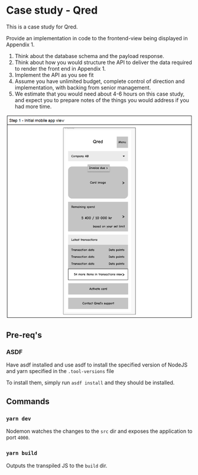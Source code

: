 # Case study - Qred

This is a case study for Qred.

Provide an implementation in code to the frontend-view being displayed in Appendix 1.

1. Think about the database schema and the payload response.
2. Think about how you would structure the API to deliver the data required to render the front end in Appendix 1.
3. Implement the API as you see fit
4. Assume you have unlimited budget, complete control of direction and implementation, with backing from senior management.
5. We estimate that you would need about 4-6 hours on this case study, and expect you to prepare notes of the things you would address if you had more time.

![appendix a](./mobile-app-view.png)

## Pre-req's

### ASDF

Have asdf installed and use asdf to install the specified version of NodeJS and yarn specified in the `.tool-versions` file

To install them, simply run `asdf install` and they should be installed.

## Commands

### `yarn dev`

Nodemon watches the changes to the `src` dir and exposes the application to port `4000`.

### `yarn build`
Outputs the transpiled JS to the `build` dir.
